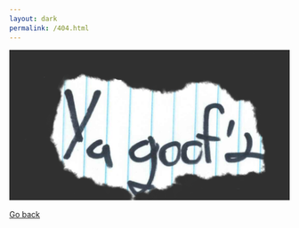 ```yaml
---
layout: dark
permalink: /404.html
---
```


<div class="fourohfour">
<img src="/assets/YaGoofd.png">

<a href="http://128keaton.com">Go back</a>
</div>
